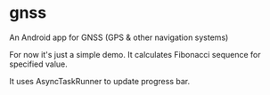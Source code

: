 # gnss
An Android app for GNSS (GPS &amp; other navigation systems)


For now it's just a simple demo. It calculates Fibonacci sequence for specified value.

It uses AsyncTaskRunner to update progress bar.
